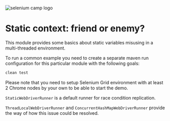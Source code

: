 ![selenium camp logo](http://seleniumcamp.com/wp-content/themes/selenium/images/logo-color.svg "Selenium Camp 2016")
# Static context: friend or enemy?

This module provides some basics about static variables misusing in a multi-threaded environment.

To run a common example you need to create a separate maven run configuration for this particular module with the following goals:
```cmd
clean test
```
Please note that you need to setup Selenium Grid environment with at least 2 Chrome nodes by your own to be able to start the demo.

`StaticWebDriverRunner` is a default runner for race condition replication.

`ThreadLocalWebDriverRunner` and `ConcurrentHashMapWebDriverRunner` provide the way of how this issue could be resolved.
